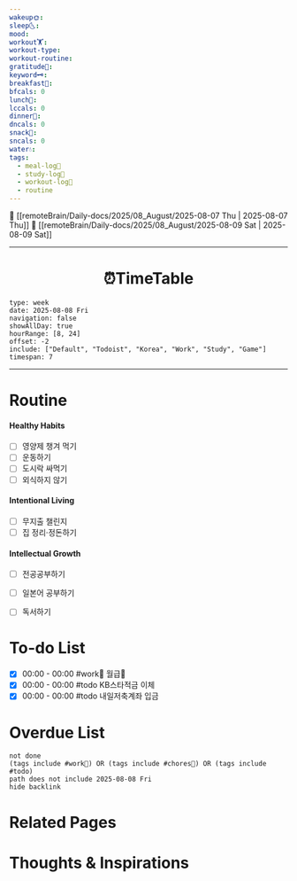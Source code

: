 ```yaml
---
wakeup🌞: 
sleep🌜: 
mood: 
workout🏋️: 
workout-type: 
workout-routine: 
gratitude🙏: 
keyword🗝️: 
breakfast🍳: 
bfcals: 0
lunch🍚: 
lccals: 0
dinner🥗: 
dncals: 0
snack🍬: 
sncals: 0
water💧: 
tags:
  - meal-log📝
  - study-log📓
  - workout-log💪
  - routine
---
```


🔺 [[remoteBrain/Daily-docs/2025/08_August/2025-08-07 Thu | 2025-08-07 Thu]]
🔻 [[remoteBrain/Daily-docs/2025/08_August/2025-08-09 Sat | 2025-08-09 Sat]]
___
<h1> <center>⏰TimeTable </center> </h1>

```gEvent
type: week
date: 2025-08-08 Fri
navigation: false
showAllDay: true
hourRange: [8, 24]
offset: -2
include: ["Default", "Todoist", "Korea", "Work", "Study", "Game"]
timespan: 7
```

--- 


# Routine 

####  Healthy Habits
- [ ] 영양제 챙겨 먹기
- [ ] 운동하기
- [ ] 도시락 싸먹기 
- [ ] 외식하지 않기 

####  Intentional Living 
- [ ] 무지출 챌린지 
- [ ] 집 정리·정돈하기

#### Intellectual Growth
- [ ] 전공공부하기
- [ ] 일본어 공부하기
- [ ] 독서하기



# To-do List

- [x] 00:00 - 00:00 #work💼 월급💸
- [x] 00:00 - 00:00 #todo KB스타적금 이체
- [x] 00:00 - 00:00 #todo 내일저축계좌 입금

# Overdue List
```tasks
not done
(tags include #work💼) OR (tags include #chores🧺) OR (tags include #todo)
path does not include 2025-08-08 Fri
hide backlink
```

# Related Pages



# Thoughts & Inspirations

